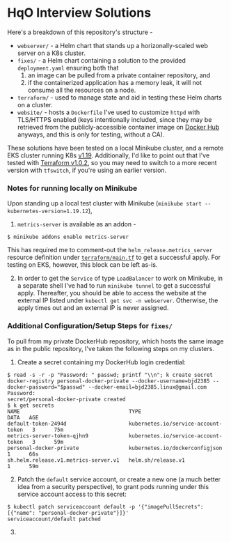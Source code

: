 HqO Interview Solutions
=======================

Here's a breakdown of this repository's structure -

* `webserver/` - a Helm chart that stands up a horizonally-scaled web server on a K8s cluster.
* `fixes/` - a Helm chart containing a solution to the provided `deployment.yaml` ensuring both that
    1. an image can be pulled from a private container repository, and
    2. if the containerized application has a memory leak, it will not consume all the resources on a node.
* `terraform/` - used to manage state and aid in testing these Helm charts on a cluster.
* `website/` - hosts a `Dockerfile` I've used to customize `httpd` with TLS/HTTPS enabled (keys intentionally included, since they may be retrieved from the publicly-accessible container image on [Docker Hub](https://hub.docker.com/r/bjd2385/httpd-mod) anyways, and this is only for testing, without a CA).

These solutions have been tested on a local Minikube cluster, and a remote EKS cluster running K8s [v1.19](https://kubernetes.io/releases/). Additionally, I'd like to point out that I've tested with [Terraform v1.0.2](terraform/terraform.tf#L14), so you may need to switch to a more recent version with `tfswitch`, if you're using an earlier version.

### Notes for running locally on Minikube

Upon standing up a local test cluster with Minikube (`minikube start --kubernetes-version=1.19.12`),

1. `metrics-server` is available as an addon -
```shell
$ minikube addons enable metrics-server
```
This has required me to comment-out the `helm_release.metrics_server` resource definition under [`terraform/main.tf`](terraform/main.tf) to get a successful apply. For testing on EKS, however, this block can be left as-is.

2. In order to get the `Service` of type `LoadBalancer` to work on Minikube, in a separate shell I've had to run `minikube tunnel` to get a successful apply. Thereafter, you
should be able to access the website at the external IP listed under `kubectl get svc -n webserver`. Otherwise, the apply times out and an external IP is never assigned.
   
### Additional Configuration/Setup Steps for `fixes/`

To pull from my private DockerHub repository, which hosts the same image as in the public repository, I've taken the following steps on my clusters.

1. Create a secret containing my DockerHub login credential:
```shell
$ read -s -r -p "Password: " passwd; printf "\\n"; k create secret docker-registry personal-docker-private --docker-username=bjd2385 --docker-password="$passwd" --docker-email=bjd2385.linux@gmail.com
Password: 
secret/personal-docker-private created
$ k get secrets
NAME                                   TYPE                                  DATA   AGE
default-token-2494d                    kubernetes.io/service-account-token   3      75m
metrics-server-token-qjhn9             kubernetes.io/service-account-token   3      59m
personal-docker-private                kubernetes.io/dockerconfigjson        1      66s
sh.helm.release.v1.metrics-server.v1   helm.sh/release.v1                    1      59m
```

2. Patch the `default` service account, or create a new one (a much better idea from a security perspective), to grant pods running under this service account access to this secret:
```shell
$ kubectl patch serviceaccount default -p '{"imagePullSecrets": [{"name": "personal-docker-private"}]}'
serviceaccount/default patched
```

3. 